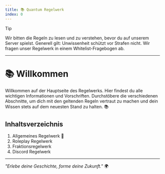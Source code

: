 ```yaml
---
title: 📚 Quantum Regelwerk
index: 0
---
```


> [!TIP]
> Wir bitten die Regeln zu lesen und zu verstehen, bevor du auf unserem Server spielst. Generell gilt: Unwissenheit schützt vor Strafen nicht. Wir fragen unser Regelwerk in einem Whitelist-Fragebogen ab.

---

# 📚 Willkommen
Willkommen auf der Hauptseite des Regelwerks. Hier findest du alle wichtigen Informationen und Vorschriften.
Durchstöbere die verschiedenen Abschnitte, um dich mit den geltenden Regeln vertraut zu machen und dein Wissen stets auf dem neuesten Stand zu halten. 📚

## Inhaltsverzeichnis
1. Allgemeines Regelwerk 📜
2. Roleplay Regelwerk
3. Fraktionsregelwerk
4. Discord Regelwerk

---

*"Erlebe deine Geschichte, forme deine Zukunft."* 🌍
